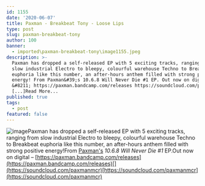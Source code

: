 ```yaml
---
id: 1155
date: '2020-06-07'
title: Paxman - Breakbeat Tony - Loose Lips
type: post
slug: paxman-breakbeat-tony
author: 100
banner:
  - imported\paxman-breakbeat-tony\image1155.jpeg
description: >-
  Paxman has dropped a self-released EP with 5 exciting tracks, ranging from
  slow industrial Electro to bleepy, colourful warehouse Techno to Breakbeat
  euphoria like this number, an after-hours anthem filled with strong positive
  energy! From Paxman&#39;s 10.6.8 Will Never Die #1 EP. Out now on digital
  &#8211; https://paxman.bandcamp.com/releases https://soundcloud.com/paxmanmcr
  [...]Read More...
published: true
tags:
  - post
featured: false
---
```

![image](../imported\paxman-breakbeat-tony\image1155.jpeg)Paxman has dropped a self-released EP with 5 exciting tracks, ranging from slow industrial Electro to bleepy, colourful warehouse Techno to Breakbeat euphoria like this number, an after-hours anthem filled with strong positive energy!From [Paxman's](http://paxman.bandcamp.com) _10.6.8 Will Never Die #1_ EP.Out now on digital – [](https://paxman.bandcamp.com/releases)[https://paxman.bandcamp.com/releases](https://paxman.bandcamp.com/releases)[](https://soundcloud.com/paxmanmcr)[https://soundcloud.com/paxmanmcr](https://soundcloud.com/paxmanmcr)